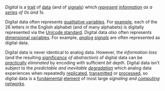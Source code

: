 *Digital* is a [trait](https://github.com/gcassel/Modular-Organization-Terminology/blob/master/terms/trait.md) of [data](https://github.com/gcassel/Modular-Organization-Terminology/blob/master/terms/data.md) (and of [signals](https://github.com/gcassel/Modular-Organization-Terminology/blob/master/terms/signal.md)) which *[represent](https://github.com/gcassel/Modular-Organization-Terminology/blob/master/terms/representation.md) [information](https://github.com/gcassel/Modular-Organization-Terminology/blob/master/terms/information.md) as a [series](https://github.com/gcassel/Modular-Organization-Terminology/blob/master/terms/series.md) of 0s and 1s*.

Digital data often represents [qualitative variables](https://github.com/gcassel/Modular-Organization-Terminology/blob/master/compound-terms/qualitative-variable.md).  For [example](https://github.com/gcassel/Modular-Organization-Terminology/blob/master/terms/example.md), each of the 26 letters in the English alphabet (and of many alphabets) is digitally represented via the [Unicode standard](http://unicode.org/standard/standard.html). Digital data *also* often represents [dimensional variables](https://github.com/gcassel/Modular-Organization-Terminology/blob/master/compound-terms/dimensional-variable.md).  For example, *[analog](https://github.com/gcassel/Modular-Organization-Terminology/blob/master/terms/analog.md) [signals](https://github.com/gcassel/Modular-Organization-Terminology/blob/master/terms/signal.md)* are often represented as digital data.  

Digital data is never identical to analog data.  However, the *information loss* (and the resulting *[significance](https://github.com/gcassel/Modular-Organization-Terminology/blob/master/terms/significance.md) of abstraction*) of digital data can be *[practically](https://github.com/gcassel/Modular-Organization-Terminology/blob/master/terms/plan.md) eliminated* by encoding with sufficient *bit depth*.   Digital data isn't subject to the *predictable and inevitable [degradation](https://github.com/gcassel/Modular-Organization-Terminology/blob/master/terms/degrade.md)* which analog data experiences when repeatedly [replicated](https://github.com/gcassel/Modular-Organization-Terminology/blob/master/terms/replicate.md), [transmitted](https://github.com/gcassel/Modular-Organization-Terminology/blob/master/terms/transmit.md) or [processed](https://github.com/gcassel/Modular-Organization-Terminology/blob/master/terms/process.md), so digital data is a [fundamental](https://github.com/gcassel/Modular-Organization-Terminology/blob/master/terms/fundamental.md) [element](https://github.com/gcassel/Modular-Organization-Terminology/blob/master/terms/element.md) of most large *signaling and [computing](https://github.com/gcassel/Modular-Organization-Terminology/blob/master/terms/compute.md) [networks](https://github.com/gcassel/Modular-Organization-Terminology/blob/master/terms/network.md)*.
